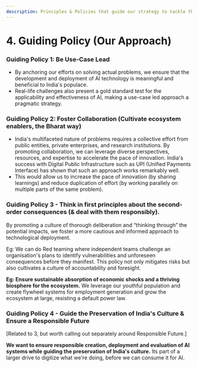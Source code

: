 ```yaml
---
description: Principles & Policies that guide our strategy to tackle the challenges
---
```


# 4. Guiding Policy (Our Approach)

### **Guiding Policy 1:** **Be Use-Case Lead**

* By anchoring our efforts on solving actual problems, we ensure that the development and deployment of AI technology is meaningful and beneficial to India's populace.&#x20;
* Real-life challenges also present a gold standard test for the applicability and effectiveness of AI, making a use-case led approach a pragmatic strategy.

###

### Guiding Policy 2: Foster Collaboration (Cultivate ecosystem enablers, the Bharat way)

* India's multifaceted nature of problems requires a collective effort from public entities, private enterprises, and research institutions. By promoting collaboration, we can leverage diverse perspectives, resources, and expertise to accelerate the pace of innovation. India's success with Digital Public Infrastructure such as UPI (Unified Payments Interface) has shown that such an approach works remarkably well.
* This would allow us to increase the pace of innovation (by sharing learnings) and reduce duplication of effort (by working parallely on multiple parts of the same problem).



### **Guiding Policy 3 - Think in first principles about the second-order consequences (& deal with them responsibly).**&#x20;

By promoting a culture of thorough deliberation and “thinking through” the potential impacts, we foster a more cautious and informed approach to technological deployment.&#x20;

Eg: We can do Red teaming where independent teams challenge an organisation's plans to identify vulnerabilities and unforeseen consequences before they manifest. This policy not only mitigates risks but also cultivates a culture of accountability and foresight.

**Eg: Ensure sustainable absorption of economic shocks and a thriving biosphere for the ecosystem.** We leverage our youthful population and create flywheel systems for employment generation and grow the ecosystem at large, resisting a default power law.&#x20;





### Guiding Policy 4 - Guide the Preservation of India's Culture & Ensure a Responsible Future

\[Related to 3, but worth calling out separately around Responsible Future.]

**We want to ensure responsible creation, deployment and evaluation of AI systems while guiding the preservation of India's culture.** Its part of a larger drive to digitize what we're doing, before we can consume it for AI.&#x20;



###



